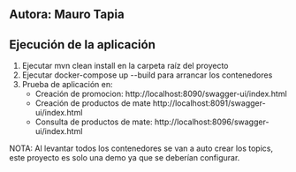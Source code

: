 ## Autora: Mauro Tapia

## Ejecución de la aplicación
1. Ejecutar mvn clean install en la carpeta raíz del proyecto
2. Ejecutar docker-compose up --build para arrancar los contenedores
3. Prueba de aplicación en:
   - Creación de promocion: http://localhost:8090/swagger-ui/index.html
   - Creación de productos de mate http://localhost:8091/swagger-ui/index.html
   - Consulta de productos de mate: http://localhost:8096/swagger-ui/index.html

NOTA: Al levantar todos los contenedores se van a auto crear los topics, 
este proyecto es solo una demo ya que se deberían configurar.